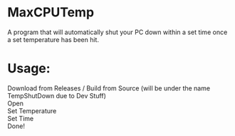 # MaxCPUTemp

A program that will automatically shut your PC down within a set time once a set temperature has been hit.

# Usage:

Download from Releases / Build from Source (will be under the name TempShutDown due to Dev Stuff) <br>
Open<br>
Set Temperature<br>
Set Time<br>
Done!
